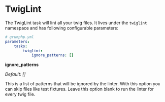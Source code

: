 # TwigLint

The TwigLint task will lint all your twig files.
It lives under the `twiglint` namespace and has following configurable parameters:

```yaml
# grumphp.yml
parameters:
    tasks:
        twiglint:
            ignore_patterns: []
```

**ignore_patterns**

*Default: []*

This is a list of patterns that will be ignored by the linter.
With this option you can skip files like test fixtures. Leave this option blank to run the linter for every twig file.
